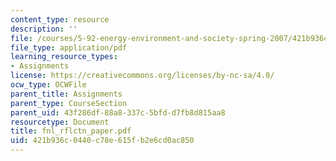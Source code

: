 ```yaml
---
content_type: resource
description: ''
file: /courses/5-92-energy-environment-and-society-spring-2007/421b936c0440c78e615fb2e6cd0ac850_fnl_rflctn_paper.pdf
file_type: application/pdf
learning_resource_types:
- Assignments
license: https://creativecommons.org/licenses/by-nc-sa/4.0/
ocw_type: OCWFile
parent_title: Assignments
parent_type: CourseSection
parent_uid: 43f286df-88a8-337c-5bfd-d7fb8d815aa8
resourcetype: Document
title: fnl_rflctn_paper.pdf
uid: 421b936c-0440-c78e-615f-b2e6cd0ac850
---
```

